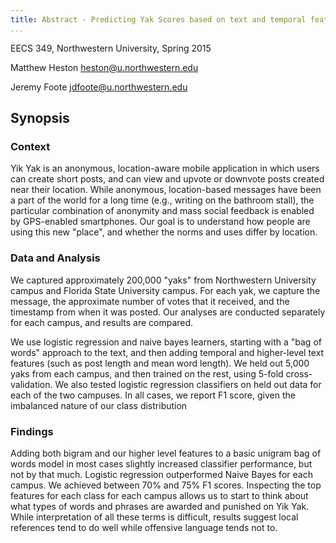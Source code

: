 ```yaml
---
title: Abstract - Predicting Yak Scores based on text and temporal features
...
```


EECS 349, Northwestern University, Spring 2015

Matthew Heston
<heston@u.northwestern.edu>

Jeremy Foote
<jdfoote@u.northwestern.edu>

Synopsis
----------

### Context ###
Yik Yak is an anonymous, location-aware
mobile application in which users can create short posts, and can view and
upvote or downvote posts created near their location. While anonymous,
location-based messages have been a part of the world for a long time (e.g.,
writing on the bathroom stall), the particular combination of anonymity and mass
social feedback is enabled by GPS-enabled smartphones. Our goal is to understand
how people are using this new "place", and whether the norms and uses differ
by location.

### Data and Analysis ###
We captured approximately 200,000 "yaks" from Northwestern University campus and Florida State University campus. For each yak, we capture the message, the approximate number of votes that it received, and the timestamp from when it was posted. Our analyses are conducted separately for each campus, and results are compared.

We use logistic regression and naive bayes learners, starting with a "bag of words" approach to the text, and then adding temporal and higher-level text features (such as post length and mean word length). We held out 5,000 yaks from each campus, and then trained on the rest, using 5-fold cross-validation. We also tested logistic regression classifiers on held out data for each of the two campuses. In all cases, we report F1 score, given the imbalanced nature of our class distribution

### Findings ###
Adding both bigram and our higher level features to a basic unigram bag of words model in most cases slightly increased classifier performance, but not by that much. Logistic regression outperformed Naive Bayes for each campus. We achieved between 70% and 75% F1 scores. Inspecting the top features for each class for each campus allows us to start to think about what types of words and phrases are awarded and punished on Yik Yak. While interpretation of all these terms is difficult, results suggest local references tend to do well while offensive language tends not to.
